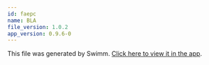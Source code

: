 ```yaml
---
id: faepc
name: BLA
file_version: 1.0.2
app_version: 0.9.6-0
---
```


This file was generated by Swimm. [Click here to view it in the app](http://localhost:5000/repos/ls4DA2fLasmQuEbT4ipw/playlists/faepc).